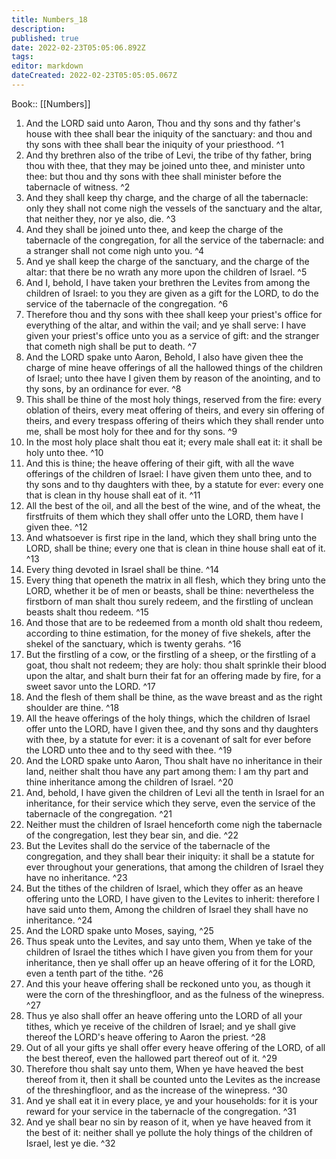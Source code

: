 ```yaml
---
title: Numbers_18
description: 
published: true
date: 2022-02-23T05:05:06.892Z
tags: 
editor: markdown
dateCreated: 2022-02-23T05:05:05.067Z
---
```


 Book:: [[Numbers]]
 1. And the LORD said unto Aaron, Thou and thy sons and thy father's house with thee shall bear the iniquity of the sanctuary: and thou and thy sons with thee shall bear the iniquity of your priesthood. ^1
 2. And thy brethren also of the tribe of Levi, the tribe of thy father, bring thou with thee, that they may be joined unto thee, and minister unto thee: but thou and thy sons with thee shall minister before the tabernacle of witness. ^2
 3. And they shall keep thy charge, and the charge of all the tabernacle: only they shall not come nigh the vessels of the sanctuary and the altar, that neither they, nor ye also, die. ^3
 4. And they shall be joined unto thee, and keep the charge of the tabernacle of the congregation, for all the service of the tabernacle: and a stranger shall not come nigh unto you. ^4
 5. And ye shall keep the charge of the sanctuary, and the charge of the altar: that there be no wrath any more upon the children of Israel. ^5
 6. And I, behold, I have taken your brethren the Levites from among the children of Israel: to you they are given as a gift for the LORD, to do the service of the tabernacle of the congregation. ^6
 7. Therefore thou and thy sons with thee shall keep your priest's office for everything of the altar, and within the vail; and ye shall serve: I have given your priest's office unto you as a service of gift: and the stranger that cometh nigh shall be put to death. ^7
 8. And the LORD spake unto Aaron, Behold, I also have given thee the charge of mine heave offerings of all the hallowed things of the children of Israel; unto thee have I given them by reason of the anointing, and to thy sons, by an ordinance for ever. ^8
 9. This shall be thine of the most holy things, reserved from the fire: every oblation of theirs, every meat offering of theirs, and every sin offering of theirs, and every trespass offering of theirs which they shall render unto me, shall be most holy for thee and for thy sons. ^9
 10. In the most holy place shalt thou eat it; every male shall eat it: it shall be holy unto thee. ^10
 11. And this is thine; the heave offering of their gift, with all the wave offerings of the children of Israel: I have given them unto thee, and to thy sons and to thy daughters with thee, by a statute for ever: every one that is clean in thy house shall eat of it. ^11
 12. All the best of the oil, and all the best of the wine, and of the wheat, the firstfruits of them which they shall offer unto the LORD, them have I given thee. ^12
 13. And whatsoever is first ripe in the land, which they shall bring unto the LORD, shall be thine; every one that is clean in thine house shall eat of it. ^13
 14. Every thing devoted in Israel shall be thine. ^14
 15. Every thing that openeth the matrix in all flesh, which they bring unto the LORD, whether it be of men or beasts, shall be thine: nevertheless the firstborn of man shalt thou surely redeem, and the firstling of unclean beasts shalt thou redeem. ^15
 16. And those that are to be redeemed from a month old shalt thou redeem, according to thine estimation, for the money of five shekels, after the shekel of the sanctuary, which is twenty gerahs. ^16
 17. But the firstling of a cow, or the firstling of a sheep, or the firstling of a goat, thou shalt not redeem; they are holy: thou shalt sprinkle their blood upon the altar, and shalt burn their fat for an offering made by fire, for a sweet savor unto the LORD. ^17
 18. And the flesh of them shall be thine, as the wave breast and as the right shoulder are thine. ^18
 19. All the heave offerings of the holy things, which the children of Israel offer unto the LORD, have I given thee, and thy sons and thy daughters with thee, by a statute for ever: it is a covenant of salt for ever before the LORD unto thee and to thy seed with thee. ^19
 20. And the LORD spake unto Aaron, Thou shalt have no inheritance in their land, neither shalt thou have any part among them: I am thy part and thine inheritance among the children of Israel. ^20
 21. And, behold, I have given the children of Levi all the tenth in Israel for an inheritance, for their service which they serve, even the service of the tabernacle of the congregation. ^21
 22. Neither must the children of Israel henceforth come nigh the tabernacle of the congregation, lest they bear sin, and die. ^22
 23. But the Levites shall do the service of the tabernacle of the congregation, and they shall bear their iniquity: it shall be a statute for ever throughout your generations, that among the children of Israel they have no inheritance. ^23
 24. But the tithes of the children of Israel, which they offer as an heave offering unto the LORD, I have given to the Levites to inherit: therefore I have said unto them, Among the children of Israel they shall have no inheritance. ^24
 25. And the LORD spake unto Moses, saying, ^25
 26. Thus speak unto the Levites, and say unto them, When ye take of the children of Israel the tithes which I have given you from them for your inheritance, then ye shall offer up an heave offering of it for the LORD, even a tenth part of the tithe. ^26
 27. And this your heave offering shall be reckoned unto you, as though it were the corn of the threshingfloor, and as the fulness of the winepress. ^27
 28. Thus ye also shall offer an heave offering unto the LORD of all your tithes, which ye receive of the children of Israel; and ye shall give thereof the LORD's heave offering to Aaron the priest. ^28
 29. Out of all your gifts ye shall offer every heave offering of the LORD, of all the best thereof, even the hallowed part thereof out of it. ^29
 30. Therefore thou shalt say unto them, When ye have heaved the best thereof from it, then it shall be counted unto the Levites as the increase of the threshingfloor, and as the increase of the winepress. ^30
 31. And ye shall eat it in every place, ye and your households: for it is your reward for your service in the tabernacle of the congregation. ^31
 32. And ye shall bear no sin by reason of it, when ye have heaved from it the best of it: neither shall ye pollute the holy things of the children of Israel, lest ye die. ^32
